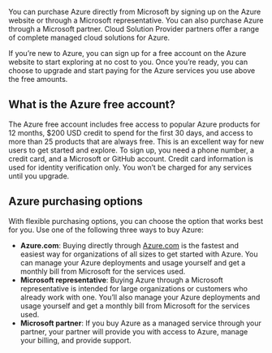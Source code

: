 You can purchase Azure directly from Microsoft by signing up on the Azure website or through a Microsoft representative. You can also purchase Azure through a Microsoft partner. Cloud Solution Provider partners offer a range of complete managed cloud solutions for Azure.

If you’re new to Azure, you can sign up for a free account on the Azure website to start exploring at no cost to you. Once you’re ready, you can choose to upgrade and start paying for the Azure services you use above the free amounts.


## What is the Azure free account?

The Azure free account includes free access to popular Azure products for 12 months, $200 USD credit to spend for the first 30 days, and access to more than 25 products that are always free. This is an excellent way for new users to get started and explore. To sign up, you need a phone number, a credit card, and a Microsoft or GitHub account. Credit card information is used for identity verification only. You won’t be charged for any services until you upgrade.

## Azure purchasing options

With flexible purchasing options, you can choose the option that works best for you. Use one of the following three ways to buy Azure: 

- **Azure.com**:  Buying directly through [Azure.com](https://azure.com) is the fastest and easiest way for organizations of all sizes to get started with Azure. You can manage your Azure deployments and usage yourself and get a monthly bill from Microsoft for the services used.  
- **Microsoft representative**: Buying Azure through a Microsoft representative is intended for large organizations or customers who already work with one. You’ll also manage your Azure deployments and usage yourself and get a monthly bill from Microsoft for the services used.  
- **Microsoft partner**: If you buy Azure as a managed service through your partner, your partner will provide you with access to Azure, manage your billing, and provide support.
